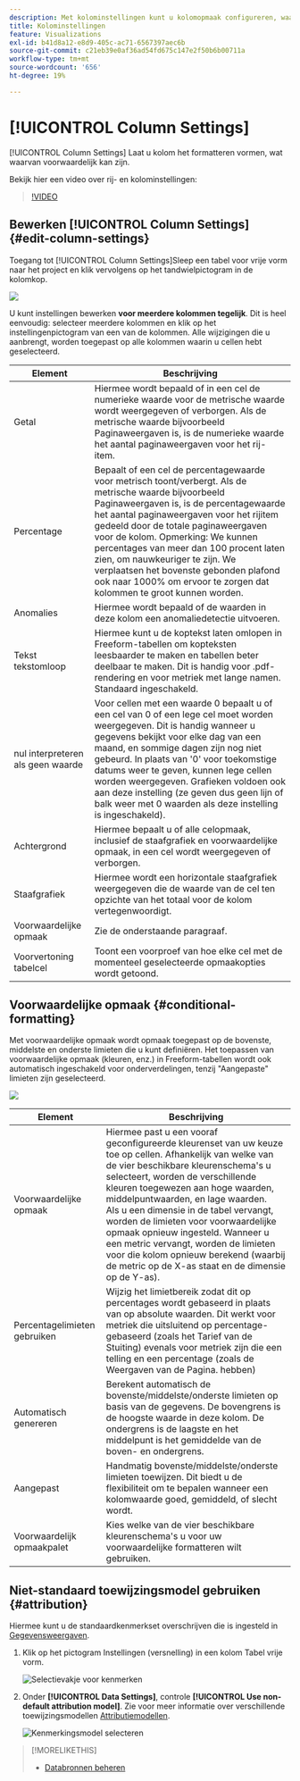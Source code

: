 ```yaml
---
description: Met kolominstellingen kunt u kolomopmaak configureren, waarvan sommige voorwaardelijk kunnen zijn.
title: Kolominstellingen
feature: Visualizations
exl-id: b41d8a12-e8d9-405c-ac71-6567397aec6b
source-git-commit: c21eb39e0af36ad54fd675c147e2f50b6b00711a
workflow-type: tm+mt
source-wordcount: '656'
ht-degree: 19%

---
```


# [!UICONTROL Column Settings]

[!UICONTROL Column Settings] Laat u kolom het formatteren vormen, wat waarvan voorwaardelijk kan zijn.

Bekijk hier een video over rij- en kolominstellingen:

>[!VIDEO](https://video.tv.adobe.com/v/40382/?quality=12)

## Bewerken [!UICONTROL Column Settings] {#edit-column-settings}

Toegang tot [!UICONTROL Column Settings]Sleep een tabel voor vrije vorm naar het project en klik vervolgens op het tandwielpictogram in de kolomkop.

![](assets/column_settings.png)

U kunt instellingen bewerken **voor meerdere kolommen tegelijk**. Dit is heel eenvoudig: selecteer meerdere kolommen en klik op het instellingenpictogram van een van de kolommen. Alle wijzigingen die u aanbrengt, worden toegepast op alle kolommen waarin u cellen hebt geselecteerd.

| Element | Beschrijving |
| --- | --- |
| Getal | Hiermee wordt bepaald of in een cel de numerieke waarde voor de metrische waarde wordt weergegeven of verborgen. Als de metrische waarde bijvoorbeeld Paginaweergaven is, is de numerieke waarde het aantal paginaweergaven voor het rij-item. |
| Percentage | Bepaalt of een cel de percentagewaarde voor metrisch toont/verbergt. Als de metrische waarde bijvoorbeeld Paginaweergaven is, is de percentagewaarde het aantal paginaweergaven voor het rijitem gedeeld door de totale paginaweergaven voor de kolom.  Opmerking: We kunnen percentages van meer dan 100 procent laten zien, om nauwkeuriger te zijn. We verplaatsen het bovenste gebonden plafond ook naar 1000% om ervoor te zorgen dat kolommen te groot kunnen worden. |
| Anomalies | Hiermee wordt bepaald of de waarden in deze kolom een anomaliedetectie uitvoeren. |
| Tekst tekstomloop | Hiermee kunt u de koptekst laten omlopen in Freeform-tabellen om kopteksten leesbaarder te maken en tabellen beter deelbaar te maken. Dit is handig voor .pdf-rendering en voor metriek met lange namen. Standaard ingeschakeld. |
| nul interpreteren als geen waarde | Voor cellen met een waarde 0 bepaalt u of een cel van 0 of een lege cel moet worden weergegeven. Dit is handig wanneer u gegevens bekijkt voor elke dag van een maand, en sommige dagen zijn nog niet gebeurd.  In plaats van &#39;0&#39; voor toekomstige datums weer te geven, kunnen lege cellen worden weergegeven. Grafieken voldoen ook aan deze instelling (ze geven dus geen lijn of balk weer met 0 waarden als deze instelling is ingeschakeld). |
| Achtergrond | Hiermee bepaalt u of alle celopmaak, inclusief de staafgrafiek en voorwaardelijke opmaak, in een cel wordt weergegeven of verborgen. |
| Staafgrafiek | Hiermee wordt een horizontale staafgrafiek weergegeven die de waarde van de cel ten opzichte van het totaal voor de kolom vertegenwoordigt. |
| Voorwaardelijke opmaak | Zie de onderstaande paragraaf. |
| Voorvertoning tabelcel | Toont een voorproef van hoe elke cel met de momenteel geselecteerde opmaakopties wordt getoond. |

## Voorwaardelijke opmaak {#conditional-formatting}

Met voorwaardelijke opmaak wordt opmaak toegepast op de bovenste, middelste en onderste limieten die u kunt definiëren. Het toepassen van voorwaardelijke opmaak (kleuren, enz.) in Freeform-tabellen wordt ook automatisch ingeschakeld voor onderverdelingen, tenzij &quot;Aangepaste&quot; limieten zijn geselecteerd.

![](assets/conditional-formatting.png)

| Element | Beschrijving |
| --- | --- |
| Voorwaardelijke opmaak | Hiermee past u een vooraf geconfigureerde kleurenset van uw keuze toe op cellen. Afhankelijk van welke van de vier beschikbare kleurenschema&#39;s u selecteert, worden de verschillende kleuren toegewezen aan hoge waarden, middelpuntwaarden, en lage waarden. <br> Als u een dimensie in de tabel vervangt, worden de limieten voor voorwaardelijke opmaak opnieuw ingesteld. Wanneer u een metric vervangt, worden de limieten voor die kolom opnieuw berekend (waarbij de metric op de X-as staat en de dimensie op de Y-as). |
| Percentagelimieten gebruiken | Wijzig het limietbereik zodat dit op percentages wordt gebaseerd in plaats van op absolute waarden. Dit werkt voor metriek die uitsluitend op percentage-gebaseerd (zoals het Tarief van de Stuiting) evenals voor metriek zijn die een telling en een percentage (zoals de Weergaven van de Pagina. hebben) |
| Automatisch genereren | Berekent automatisch de bovenste/middelste/onderste limieten op basis van de gegevens. De bovengrens is de hoogste waarde in deze kolom. De ondergrens is de laagste en het middelpunt is het gemiddelde van de boven- en ondergrens. |
| Aangepast | Handmatig bovenste/middelste/onderste limieten toewijzen. Dit biedt u de flexibiliteit om te bepalen wanneer een kolomwaarde goed, gemiddeld, of slecht wordt. |
| Voorwaardelijk opmaakpalet | Kies welke van de vier beschikbare kleurenschema&#39;s u voor uw voorwaardelijke formatteren wilt gebruiken. |

## Niet-standaard toewijzingsmodel gebruiken {#attribution}

Hiermee kunt u de standaardkenmerkset overschrijven die is ingesteld in [Gegevensweergaven](/help/data-views/component-settings/attribution.md).

1. Klik op het pictogram Instellingen (versnelling) in een kolom Tabel vrije vorm.

   ![Selectievakje voor kenmerken](assets/attribution-checkbox.png)

2. Onder **[!UICONTROL Data Settings]**, controle **[!UICONTROL Use non-default attribution model]**. Zie voor meer informatie over verschillende toewijzingsmodellen [Attributiemodellen](/help/data-views/component-settings/attribution.md).

   ![Kenmerkingsmodel selecteren](assets/attribution-select.png)

>[!MORELIKETHIS]
>
>* [Databronnen beheren](/help/analysis-workspace/visualizations/t-sync-visualization.md)

